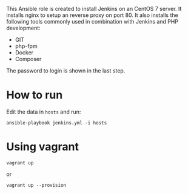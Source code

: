 This Ansible role is created to install Jenkins on an CentOS 7 server. It installs nginx to setup an reverse proxy on port 80. It also installs the following tools commonly used in combination with Jenkins and PHP development:

- GIT
- php-fpm
- Docker
- Composer

The password to login is shown in the last step. 

# How to run

Edit the data in `hosts` and run:

`ansible-playbook jenkins.yml -i hosts`

# Using vagrant

`vagrant up`

or

`vagrant up --provision`

